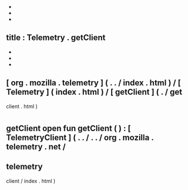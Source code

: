 -
-
-
title
:
Telemetry
.
getClient
-
-
-
-
[
org
.
mozilla
.
telemetry
]
(
.
.
/
index
.
html
)
/
[
Telemetry
]
(
index
.
html
)
/
[
getClient
]
(
.
/
get
-
client
.
html
)
#
getClient
open
fun
getClient
(
)
:
[
TelemetryClient
]
(
.
.
/
.
.
/
org
.
mozilla
.
telemetry
.
net
/
-
telemetry
-
client
/
index
.
html
)
